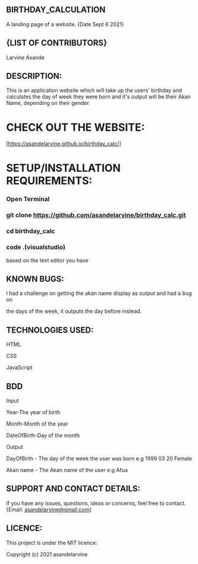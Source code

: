 ##  BIRTHDAY_CALCULATION

A landing page of a website. {Date Sept 6 2021}

## {LIST OF CONTRIBUTORS}

Larvine Asande

## DESCRIPTION:

This is an application website which will take up the users' birthday and calculates the day of week they were born and it's output will be their Akan Name, depending on their gender.
                        

# CHECK OUT THE WEBSITE:

[https://asandelarvine.github.io/birthday_calc/]

# SETUP/INSTALLATION REQUIREMENTS:

### Open Terminal

### git clone https://github.com/asandelarvine/birthday_calc.git

### cd birthday_calc

### code .(visualstudio) 


based on the text editor you have

## KNOWN BUGS:

I had a challenge on getting the akan name display as output and had a bug on 

the days of the week, it outputs the day before instead.





## TECHNOLOGIES USED:

HTML

CSS

JavaScript


## BDD
Input


Year-The year of birth


Month-Month of the year


DateOfBirth-Day of the month


Output



DayOfBirth - The day of the week the user was born e.g 1999 03 20 Female

Akan name - The Akan name of the user e.g Afua


## SUPPORT AND CONTACT DETAILS:

If you have any issues, questions, ideas or concerns, feel free to contact. {Email: asandelarvine@gmail.com}

## LICENCE:

This project is under the MIT licence:

Copyright (c) 2021 asandelarvine

